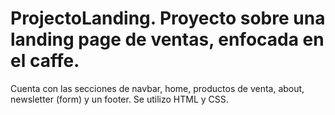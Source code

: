 # ProjectoLanding. Proyecto sobre una landing page de ventas, enfocada en el caffe. 
Cuenta con las secciones de navbar, home, productos de venta, about, newsletter (form) y un footer. Se utilizo HTML y CSS.
